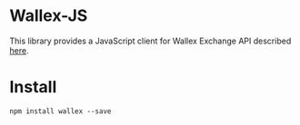 # Wallex-JS

This library provides a JavaScript client for Wallex Exchange API described [here](https://wallex-docs.github.io).

# Install

```shell
npm install wallex --save
```
